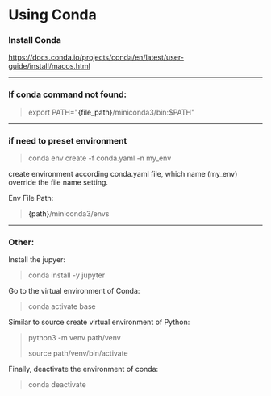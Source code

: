 # Using Conda

### Install Conda

https://docs.conda.io/projects/conda/en/latest/user-guide/install/macos.html

---

### If conda command not found:

> export PATH="<a>{file_path}</a>/miniconda3/bin:$PATH"

---

### if need to preset environment

> conda env create -f conda.yaml -n my_env
> 
create environment according conda.yaml file, which name (my_env) override the file name setting.

Env File Path:
> <a>{path}</a>/miniconda3/envs

---

### Other:

Install the jupyer:
> conda install -y jupyter

Go to the virtual environment of Conda:
> conda activate base
> 
Similar to source create virtual environment of Python:
> python3 -m venv path/venv
> 
> source path/venv/bin/activate
> 
Finally, deactivate the environment of conda:
> conda deactivate
